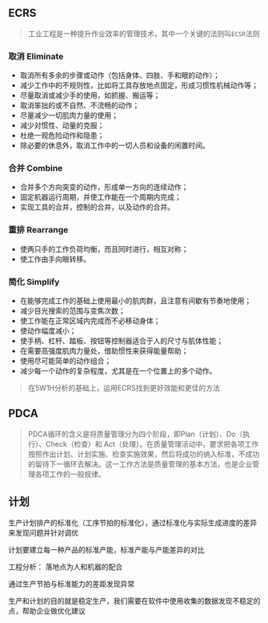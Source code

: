 ## ECRS 

> 工业工程是一种提升作业效率的管理技术，其中一个关键的法则叫`ECSR`法则
### 取消 Eliminate

- 取消所有多余的步骤或动作（包括身体、四肢、手和眼的动作）；
- 减少工作中的不规则性，比如将工具存放地点固定，形成习惯性机械动作等；
- 尽量取消或减少手的使用，如抓握、搬运等；
- 取消笨拙的或不自然、不流畅的动作；
- 尽量减少一切肌肉力量的使用；
- 减少对惯性、动量的克服；
- 杜绝一观危险动作和隐患；
- 除必要的休息外，取消工作中的一切人员和设备的闲置时间。

### 合并 Combine

- 合并多个方向突变的动作，形成单一方向的连续动作；
- 固定机器运行周期，并使工作能在一个周期内完成；
- 实现工具的合并，控制的合并，以及动作的合并。

### 重排 Rearrange

- 使两只手的工作负荷均衡，而且同时进行，相互对称；
- 使工作由手向眼转移。
### 简化 Simplify

- 在能够完成工作的基础上使用最小的肌肉群，且注意有间歇有节奏地使用；
- 减少目光搜索的范围与变焦次数；
- 使工作能在正常区域内完成而不必移动身体；
- 使动作幅度减小；
- 使手柄、杠杆、踏板、按钮等控制器适合于人的尺寸与肌体性能；
- 在需要高强度肌肉力量处，借助惯性来获得能量帮助；
- 使用尽可能简单的动作组合；
- 减少每一个动作的复杂程度，尤其是在一个位置上的多个动作。

> 在5W1H分析的基础上，运用ECRS找到更好效能和更佳的方法

## PDCA

>PDCA循环的含义是将质量管理分为四个阶段，即Plan（计划）、Do（执行）、Check（检查）和 Act（处理）。在质量管理活动中，要求把各项工作按照作出计划、计划实施、检查实施效果，然后将成功的纳入标准，不成功的留待下一循环去解决。这一工作方法是质量管理的基本方法，也是企业管理各项工作的一般规律。


## 计划
生产计划排产的标准化（工序节拍的标准化），通过标准化与实际生成进度的差异来发现问题并针对调优

计划要建立每一种产品的标准产能，标准产能与产能差异的对比

工程分析：
落地点为人和机器的配合

通过生产节拍与标准能力的差距发现异常

生产和计划的目的就是稳定生产，我们需要在软件中使用收集的数据发现不稳定的点，帮助企业做优化建议